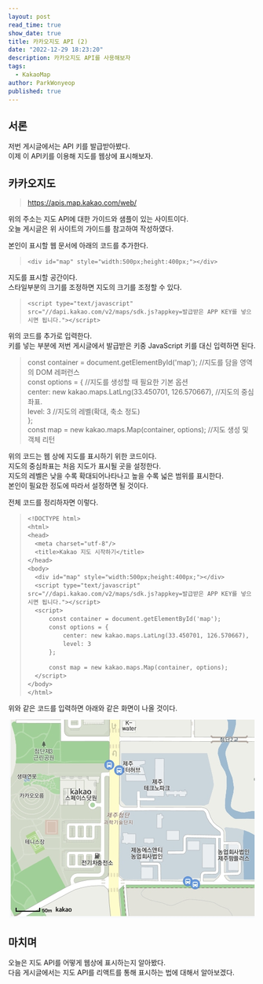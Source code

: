 ```yaml
---
layout: post
read_time: true
show_date: true
title: 카카오지도 API (2)
date: "2022-12-29 18:23:20"
description: 카카오지도 API를 사용해보자
tags:
  - KakaoMap
author: ParkWonyeop
published: true
---
```


## 서론

저번 게시글에서는 API 키를 발급받아봤다.  
이제 이 API키를 이용해 지도를 웹상에 표시해보자.  

## 카카오지도

> https://apis.map.kakao.com/web/  

위의 주소는 지도 API에 대한 가이드와 샘플이 있는 사이트이다.  
오늘 게시글은 위 사이트의 가이드를 참고하여 작성하였다.  

본인이 표시할 웹 문서에 아래의 코드를 추가한다.  

> `<div id="map" style="width:500px;height:400px;"></div>`  

지도를 표시할 공간이다.  
스타일부분의 크기를 조정하면 지도의 크기를 조정할 수 있다.  

> `<script type="text/javascript" src="//dapi.kakao.com/v2/maps/sdk.js?appkey=발급받은 APP KEY를 넣으시면 됩니다."></script>`  

위의 코드를 추가로 입력한다.  
키를 넣는 부분에 저번 게시글에서 발급받은 키중 JavaScript 키를 대신 입력하면 된다.  

> const container = document.getElementById('map'); //지도를 담을 영역의 DOM 레퍼런스  
> const options = { //지도를 생성할 때 필요한 기본 옵션  
> 	 center: new kakao.maps.LatLng(33.450701, 126.570667), //지도의 중심좌표.  
> 	 level: 3 //지도의 레벨(확대, 축소 정도)  
> };  
> const map = new kakao.maps.Map(container, options); //지도 생성 및 객체 리턴  

위의 코드는 웹 상에 지도를 표시하기 위한 코드이다.  
지도의 중심좌표는 처음 지도가 표시될 곳을 설정한다.  
지도의 레벨은 낮을 수록 확대되어나타나고 높을 수록 넓은 범위를 표시한다.  
본인이 필요한 정도에 따라서 설정하면 될 것이다.  

전체 코드를 정리하자면 이렇다.  

> `<!DOCTYPE html>`  
> `<html>`  
> `<head>`  
> `	 <meta charset="utf-8"/>`  
> `	 <title>Kakao 지도 시작하기</title>`  
> `</head>`  
> `<body>`  
> `	 <div id="map" style="width:500px;height:400px;"></div>`  
> `	 <script type="text/javascript" src="//dapi.kakao.com/v2/maps/sdk.js?appkey=발급받은 APP KEY를 넣으시면 됩니다."></script>`  
> `	 <script>`  
> `		 const container = document.getElementById('map');`  
> `		 const options = {`  
> `			 center: new kakao.maps.LatLng(33.450701, 126.570667),`  
> `			 level: 3`  
> `		 };`    
>  
> `		 const map = new kakao.maps.Map(container, options);`  
> `	 </script>`  
> `</body>`  
> `</html>`  

위와 같은 코드를 입력하면 아래와 같은 화면이 나올 것이다.  

<center><img src="../assets/img/posts/20221229/1.jpg"></center>

## 마치며

오늘은 지도 API를 어떻게 웹상에 표시하는지 알아봤다.  
다음 게시글에서는 지도 API를 리액트를 통해 표시하는 법에 대해서 알아보겠다.  
